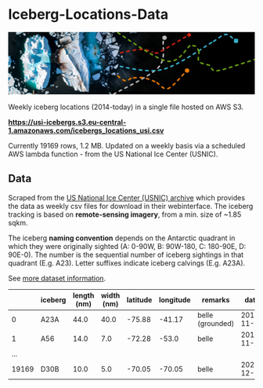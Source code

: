 # Iceberg-Locations-Data

![](header_img.jpeg)  

Weekly iceberg locations (2014-today) in a single file hosted on AWS S3.

**https://usi-icebergs.s3.eu-central-1.amazonaws.com/icebergs_locations_usi.csv**

Currently 19169 rows, 1.2 MB. Updated on a weekly basis via a scheduled AWS lambda function - from the
US National Ice Center (USNIC).

## Data

Scraped from the [US National Ice Center (USNIC) archive](https://usicecenter.gov/Products/AntarcIcebergs) which 
provides the data as weekly csv files for download in their webinterface. The iceberg tracking is based on **remote-sensing imagery**, 
from a min. size of ~1.85 sqkm.

The iceberg **naming convention** depends on the Antarctic quadrant in which they were originally sighted (A: 0-90W, 
B: 90W-180, C: 180-90E, D: 90E-0). The number is the sequential number of iceberg sightings in that quadrant 
(E.g. A23). Letter suffixes indicate iceberg calvings (E.g. A23A).

See [more dataset information](https://usicecenter.gov/Resources/AntarcticIcebergs).

|  | iceberg | length (nm) | width (nm) | latitude | longitude | remarks | date |
|---|---|---|---|---|---|---|---|
| 0 | A23A | 44.0 | 40.0 | -75.88 | -41.17 | belle (grounded) | 2014-11-07 |
| 1 | A56 | 14.0 | 7.0 | -72.28 | -53.0 | belle | 2014-11-07 |
| ... |  |  |  |  |  |  |  |
| 19169 | D30B | 10.0 | 5.0 | -70.05 | -70.05 | belle | 2022-12-09 |
